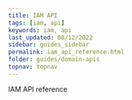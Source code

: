 ```yaml
---
title: IAM API
tags: [iam, api]
keywords: iam, api
last_updated: 08/12/2022
sidebar: guides_sidebar
permalink: iam_api_reference.html
folder: guides/domain-apis
topnav: topnav
---
```


IAM API reference
